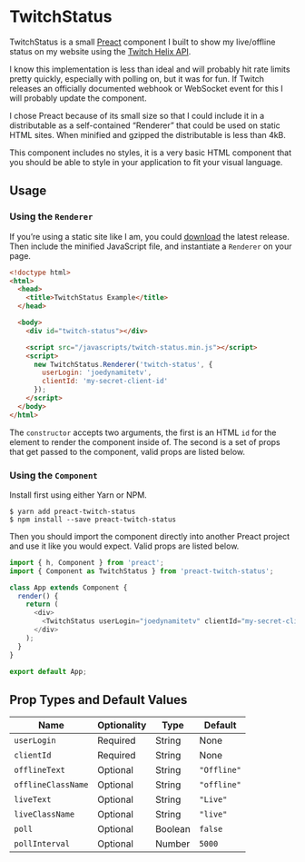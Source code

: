 # TwitchStatus

TwitchStatus is a small [Preact](https://preactjs.com) component I built to show my live/offline status on my website using the [Twitch Helix API](https://dev.twitch.tv/docs/api/reference).

I know this implementation is less than ideal and will probably hit rate limits pretty quickly, especially with polling on, but it was for fun. If Twitch releases an officially documented webhook or WebSocket event for this I will probably update the component.

I chose Preact because of its small size so that I could include it in a distributable as a self-contained “Renderer” that could be used on static HTML sites. When minified and gzipped the distributable is less than 4kB.

This component includes no styles, it is a very basic HTML component that you should be able to style in your application to fit your visual language.

## Usage

### Using the `Renderer`

If you’re using a static site like I am, you could [download](https://github.com/joedynamite/preact-twitch-status/releases/download/1.1.0/preact-twitch-status.zip) the latest release. Then include the minified JavaScript file, and instantiate a `Renderer` on your page.

```html
<!doctype html>
<html>
  <head>
    <title>TwitchStatus Example</title>
  </head>

  <body>
    <div id="twitch-status"></div>

    <script src="/javascripts/twitch-status.min.js"></script>
    <script>
      new TwitchStatus.Renderer('twitch-status', {
        userLogin: 'joedynamitetv',
        clientId: 'my-secret-client-id'
      });
    </script>
  </body>
</html>
```

The `constructor` accepts two arguments, the first is an HTML `id` for the element to render the component inside of. The second is a set of props that get passed to the component, valid props are listed below.

### Using the `Component`

Install first using either Yarn or NPM.

```
$ yarn add preact-twitch-status
$ npm install --save preact-twitch-status
```

Then you should import the component directly into another Preact project and use it like you would expect. Valid props are listed below.

```javascript
import { h, Component } from 'preact';
import { Component as TwitchStatus } from 'preact-twitch-status';

class App extends Component {
  render() {
    return (
      <div>
        <TwitchStatus userLogin="joedynamitetv" clientId="my-secret-client-id" />
      </div>
    );
  }
}

export default App;
```

## Prop Types and Default Values

| Name               | Optionality | Type    | Default     |
|--------------------|-------------|---------|-------------|
| `userLogin`        | Required    | String  | None        |
| `clientId`         | Required    | String  | None        |
| `offlineText`      | Optional    | String  | `"Offline"` |
| `offlineClassName` | Optional    | String  | `"offline"` |
| `liveText`         | Optional    | String  | `"Live"`    |
| `liveClassName`    | Optional    | String  | `"live"`    |
| `poll`             | Optional    | Boolean | `false`     |
| `pollInterval`     | Optional    | Number  | `5000`      |
